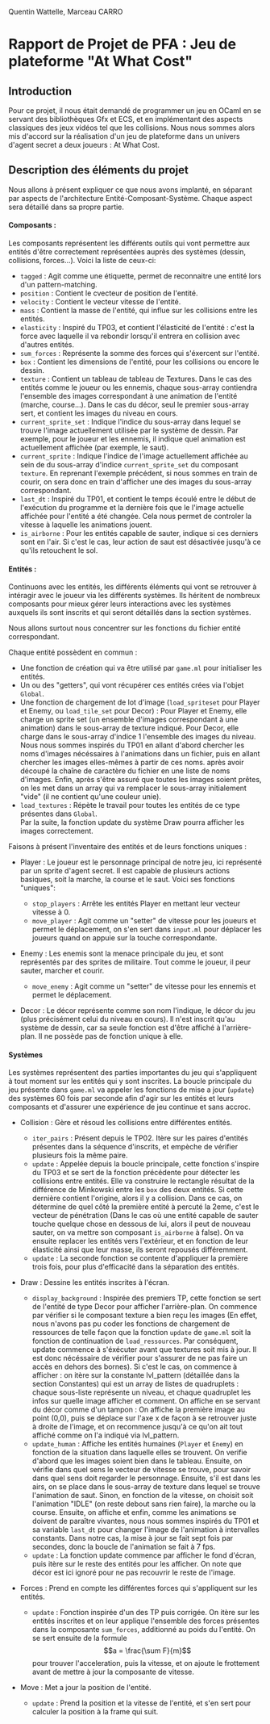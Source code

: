 Quentin Wattelle, Marceau CARRO
# Rapport de Projet de PFA : Jeu de plateforme "At What Cost"

## Introduction
Pour ce projet, il nous était demandé de programmer un jeu en OCaml en se servant des bibliothèques Gfx et ECS, et en implémentant des aspects classiques des jeux vidéos tel que les collisions.
Nous nous sommes alors mis d'accord sur la réalisation d'un jeu de plateforme dans un univers d'agent secret a deux joueurs : At What Cost.

## Description des éléments du projet

Nous allons à présent expliquer ce que nous avons implanté, en séparant par aspects de l'architecture Entité-Composant-Système.
Chaque aspect sera détaillé dans sa propre partie.

#### Composants :
Les composants représentent les différents outils qui vont permettre aux entités d'être correctement représentées auprès des systèmes (dessin, collisions, forces...).
Voici la liste de ceux-ci:

* `tagged` : Agit comme une étiquette, permet de reconnaitre une entité lors d'un pattern-matching.
* `position` : Contient le cvecteur de position de l'entité.
* `velocity` : Contient le vecteur vitesse de l'entité.
* `mass` : Contient la masse de l'entité, qui influe sur les collisions entre les entités.
* `elasticity` : Inspiré du TP03, et contient l'élasticité de l'entité : c'est la force avec laquelle il va rebondir lorsqu'il entrera en collision avec d'autres entités.
* `sum_forces` : Représente la somme des forces qui s'éxercent sur l'entité.
* `box` : Contient les dimensions de l'entité, pour les collisions ou encore le dessin.
* `texture` : Contient un tableau de tableau de Textures.
Dans le cas des entités comme le joueur ou les ennemis, chaque sous-array contiendra l'ensemble des images correspondant à une animation de l'entité (marche, course...).
Dans le cas du décor, seul le premier sous-array sert, et contient les images du niveau en cours.
* `current_sprite_set` : Indique l'indice du sous-array dans lequel se trouve l'image actuellement utilisée par le système de dessin.
Par exemple, pour le joueur et les ennemis, il indique quel animation est actuellement affichée (par exemple, le saut).
* `current_sprite` : Indique l'indice de l'image actuellement affichée au sein de du sous-array d'indice `current_sprite_set` du composant `texture`.
En reprenant l'exemple précédent, si nous sommes en train de courir, on sera donc en train d'afficher une des images du sous-array correspondant.
* `last_dt` : Inspiré du TP01, et contient le temps écoulé entre le début de l'exécution du programme et la dernière fois que le l'image actuelle affichée pour l'entité a été changée.
Cela nous permet de controler la vitesse à laquelle les animations jouent.
* `is_airborne` : Pour les entités capable de sauter, indique si ces derniers sont en l'air. Si c'est le cas, leur action de saut est désactivée jusqu'à ce qu'ils retouchent le sol.

#### Entités :
Continuons avec les entités, les différents éléments qui vont se retrouver à intéragir avec le joueur via les différents systèmes.
Ils héritent de nombreux composants pour mieux gérer leurs interactions avec les systèmes auxquels ils sont inscrits et qui seront détaillés dans la section systèmes. 

Nous allons surtout nous concentrer sur les fonctions du fichier entité correspondant.

Chaque entité possèdent en commun :
* Une fonction de création qui va être utilisé par `game.ml` pour initialiser les entités.
* Un ou des "getters", qui vont récupérer ces entités crées via l'objet `Global`.
* Une fonction de chargement de lot d'image (`load_spriteset` pour Player et Enemy, ou `load_tile_set` pour Decor) :
Pour Player et Enemy, elle charge un sprite set (un ensemble d'images correspondant à une animation) dans le sous-array de texture indiqué.
Pour Decor, elle charge dans le sous-array d'indice 1 l'ensemble des images du niveau.
Nous nous sommes inspirés du TP01 en allant d'abord chercher les noms d'images nécéssaires à l'animations dans un fichier, puis en allant chercher les images elles-mêmes à partir de ces noms.
après avoir découpé la chaîne de caractère du fichier en une liste de noms d'images. Enfin, après s'être assuré que toutes les images soient prêtes, on les met dans un array qui va remplacer le sous-array initialement "vide" (il ne contient qu'une couleur unie).
* `load_textures` : Répète le travail pour toutes les entités de ce type présentes dans `Global`.  
Par la suite, la fonction update du système Draw pourra afficher les images correctement.

Faisons à présent l'inventaire des entités et de leurs fonctions uniques :

* Player : Le joueur est le personnage principal de notre jeu, ici représenté par un sprite d'agent secret. Il est capable de plusieurs actions basiques, soit la marche, la course et le saut. Voici ses fonctions "uniques":
    - `stop_players` : Arrête les entités Player en mettant leur vecteur vitesse à 0.
    - `move_player` : Agit comme un "setter" de vitesse pour les joueurs et permet le déplacement, on s'en sert dans `input.ml` pour déplacer les joueurs quand on appuie sur la touche correspondante.

* Enemy : Les enemis sont la menace principale du jeu, et sont représentés par des sprites de militaire. Tout comme le joueur, il peur sauter, marcher et courir.
    - `move_enemy` : Agit comme un "setter" de vitesse pour les ennemis et permet le déplacement.

* Decor : Le décor représente comme son nom l'indique, le décor du jeu (plus précisément celui du niveau en cours). Il n'est inscrit qu'au système de dessin, car sa seule fonction est d'être affiché à l'arrière-plan. Il ne possède pas de fonction unique à elle.

#### Systèmes
Les systèmes représentent des parties importantes du jeu qui s'appliquent à tout moment sur les entités qui y sont inscrites. La boucle principale du jeu présente dans `game.ml` va appeler les fonctions de mise a jour (`update`) des systèmes 60 fois par seconde afin d'agir sur les entités et leurs composants et d'assurer une expérience de jeu continue et sans accroc.

* Collision : Gère et résoud les collisions entre différentes entités.
    - `iter_pairs` : Présent depuis le TP02. Itère sur les paires d'entités présentes dans la séquence d'inscrits, et empèche de vérifier plusieurs fois la même paire.
    - `update` : Appelée depuis la boucle principale, cette fonction s'inspire du TP03 et se sert de la fonction précédente pour détecter les collisions entre entités.
    Elle va construire le rectangle résultat de la différence de Minkowski entre les `box` des deux entités. Si cette dernière contient l'origine, alors il y a collision. Dans ce cas, on détermine de quel côté la première entité à percuté la 2eme, c'est le vecteur de pénétration (Dans le cas où une entité capable de sauter touche quelque chose en dessous de lui, alors il peut de nouveau sauter, on va mettre son composant `is_airborne` à false). On va ensuite replacer les entités vers l'extérieur, et en fonction de leur élasticité ainsi que leur masse, ils seront repousés différemment.
    - `update` : La seconde fonction se contente d'appliquer la première trois fois, pour plus d'efficacité dans la séparation des entités.

* Draw : Dessine les entités inscrites à l'écran.
    - `display_background` : Inspirée des premiers TP, cette fonction se sert de l'entité de type Decor pour afficher l'arrière-plan.
    On commence par vérifier si le composant texture a bien reçu les images (En effet, nous n'avons pas pu coder les fonctions de chargement de ressources de telle façon que la fonction `update` de `game.ml` soit la fonction de continuation de `load_ressources`. Par conséquent, update commence à s'éxécuter avant que textures soit mis à jour. Il est donc nécéssaire de vérifier pour s'assurer de ne pas faire un accès en dehors des bornes). Si c'est le cas, on commence à afficher : on itère sur la constante lvl_pattern (détaillée dans la section Constantes) qui est un array de listes de quadruplets : chaque sous-liste représente un niveau, et chaque quadruplet les infos sur quelle image afficher et comment.
    On affiche en se servant du décor comme d'un tampon : On affiche la première image au point (0,0), puis se déplace sur l'axe x de façon à se retrouver juste à droite de l'image, et on recommence jusqu'à ce qu'on ait tout affiché comme on l'a indiqué via lvl_pattern.
    - `update_human` : Affiche les entités humaines (`Player` et `Enemy`) en fonction de la situation dans laquelle elles se trouvent.
    On verifie d'abord que les images soient bien dans le tableau. Ensuite, on vérifie dans quel sens le vecteur de vitesse se trouve, pour savoir dans quel sens doit regarder le personnage. Ensuite, s'il est dans les airs, on se place dans le sous-array de texture dans lequel se trouve l'animation de saut. Sinon, en fonction de la vitesse, on choisit soit l'animation "IDLE" (on reste debout sans rien faire), la marche ou la course.
    Ensuite, on affiche et enfin, comme les animations se doivent de paraître vivantes, nous nous sommes inspirés du TP01 et sa variable `last_dt` pour changer l'image de l'animation à intervalles constants. Dans notre cas, la mise à jour se fait sept fois par secondes, donc la boucle de l'animation se fait à 7 fps.
    - `update` : La fonction update commence par afficher le fond d'écran, puis itère sur le reste des entités pour les afficher. On note que décor est ici ignoré pour ne pas recouvrir le reste de l'image.

* Forces : Prend en compte les différentes forces qui s'appliquent sur les entités.
    - `update` : Fonction inspirée d'un des TP puis corrigée. On itère sur les entités inscrites et on leur applique l'ensemble des forces présentes dans la composante `sum_forces`, additionné au poids du l'entité. On se sert ensuite de la formule $$a =  \frac{\sum F}{m}$$ pour trouver l'acceleration, puis la vitesse, et on ajoute le frottement avant de mettre à jour la composante de vitesse.

* Move : Met a jour la position de l'entité.
    - `update` : Prend la position et la vitesse de l'entité, et s'en sert pour calculer la position à la frame qui suit.